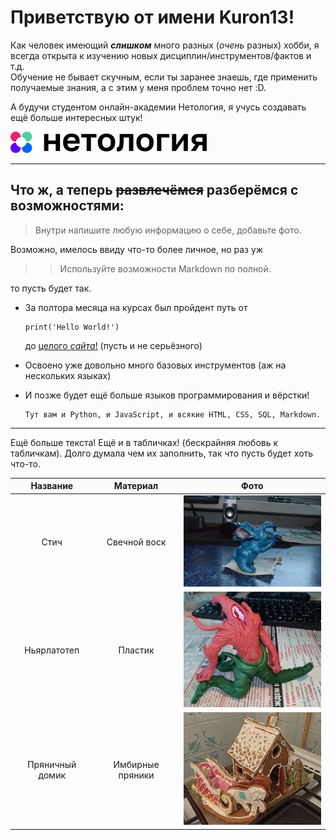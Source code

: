 # Приветствую от имени **Kuron13**!

Как человек имеющий **_слишком_** много разных (_очень_ разных) хобби, я всегда открыта к изучению новых дисциплин/инструментов/фактов и т.д.  
Обучение не бывает скучным, если ты заранее знаешь, где применить получаемые знания, а с этим у меня проблем точно нет :D.

А будучи студентом онлайн-академии Нетология, я учусь создавать ещё больше интересных штук!

[![image](Images/Netology_logo.png)](https://netology.ru)

___

## Что ж, а теперь ~~развлечёмся~~ разберёмся с возможностями:

>Внутри напишите любую информацию о себе, добавьте фото.

Возможно, имелось ввиду что-то более личное, но раз уж
>>Используйте возможности Markdown по полной.

то пусть будет так.

- За полтора месяца на курсах был пройдент путь от
   ```
   print('Hello World!')
   ```
   до [целого *сайта*!](https://kuron13.github.io/Site-about-me/) (пусть и не серьёзного)
- Освоено уже довольно много базовых инструментов (аж на нескольких языках)
- И позже будет ещё больше языков программирования и вёрстки!

      Тут вам и Python, и JavaScript, и всякие HTML, CSS, SQL, Markdown.

---
Ещё больше текста! Ещё и в табличках! (бескрайняя любовь к табличкам).
Долго думала чем их заполнить, так что пусть будет хоть что-то.

**Название** |   **Материал**    | **Фото**
:---:|:-----------------:|:---:
Стич |   Свечной воск    | ![Фигурка Стича из воска](Images/Stich.jpg "Стич из воска")
Ньярлатотеп |      Пластик      | ![image](Images/Nyarlatotep.jpg "Пластиковый Ньярлатотеп")
Пряничный домик | Имбирные пряники  | ![image](Images/Gingerbread.jpg "Имбирный пряничный домик")